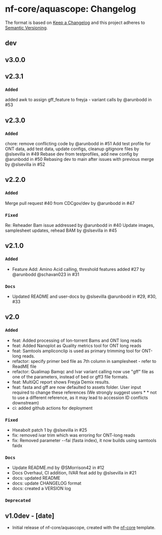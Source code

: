 # nf-core/aquascope: Changelog

The format is based on [Keep a Changelog](https://keepachangelog.com/en/1.0.0/)
and this project adheres to [Semantic Versioning](https://semver.org/spec/v2.0.0.html).

## dev

## v3.0.0


## v2.3.1
### `Added`
added awk to assign gff_feature to freyja - variant calls by @arunbodd in #53


## v2.3.0
### `Added`
chore: remove conflicting code by @arunbodd in #51
Add test profile for ONT data, add test data, update configs, cleanup gitignore files by @slsevilla in #49
Rebase dev from testprofiles, add new config by @arunbodd in #50
Rebasing dev to main after issues with previous merge by @slsevilla in #52

## v2.2.0

### `Added`
Merge pull request #40 from CDCgov/dev by @arunbodd in #47

### `Fixed`
Re: Reheader Bam issue addressed by @arunbodd in #40
Update images, samplesheet updates, rehead BAM by @slsevilla in #45

## v2.1.0

### `Added`
- Feature Add: Amino Acid calling, threshold features added #27 by @arunbodd @schavan023 in #31

### `Docs`
- Updated README and user-docs by @slsevilla @arunbodd in #29, #30, #33

## v2.0

### `Added`
 - feat: Added processing of Ion-torrent Bams and ONT long reads
 - feat: Added Nanoplot as Quality metrics tool for ONT long reads
 - feat: Samtools ampliconclip is used as primary trimming tool for ONT-long reads.
 - refactor: specify primer bed file as 7th column in samplesheet - refer to ReadME file
 - refactor: Qualimap Bamqc and Ivar variant calling now use "gff" file as one of the parameters, instead of bed or gff3 file formats.
 - feat: MultiQC report shows Freyja Demix results.
 - feat: fasta and gff are now defaulted to assets folder. User input required to change these references (We strongly suggest users * * not to use a different reference, as it may lead to accession ID conflicts downstream)
 - ci: added github actions for deployment

### `Fixed`
 - Hseabolt patch 1 by @slsevilla in #25
 - fix: removed ivar trim which was erroring for ONT-long reads
 - fix: Removed parameter --fai (fasta index), it now builds using samtools faidx

### `Docs`
 - Update README.md by @SMorrison42 in #12
 - Docs Overhaul, CI addition, IVAR feat add by @slsevilla in #21
 - docs: updated README
 - docs: update CHANGELOG format
 - docs: created a VERSION log

### `Deprecated`

## v1.0dev - [date]
- Initial release of nf-core/aquascope, created with the [nf-core](https://nf-co.re/) template.